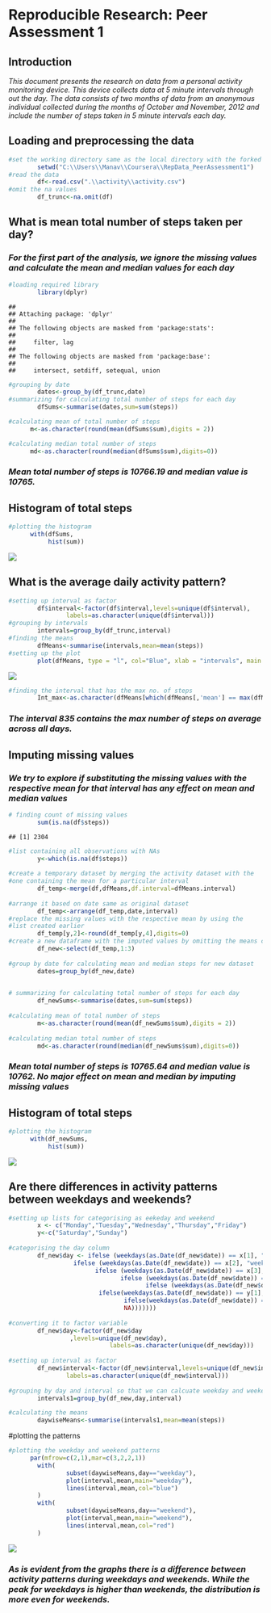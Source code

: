# Reproducible Research: Peer Assessment 1

## Introduction
*This document presents the research on data from a personal activity monitoring device. This device collects data at 5 minute intervals through out the day. The data consists of two months of data from an anonymous individual collected during the months of October and November, 2012 and include the number of steps taken in 5 minute intervals each day.*

## Loading and preprocessing the data


```r
#set the working directory same as the local directory with the forked repo
        setwd("C:\\Users\\Manav\\Coursera\\RepData_PeerAssessment1")
#read the data
        df<-read.csv(".\\activity\\activity.csv")
#omit the na values
        df_trunc<-na.omit(df)
```

## What is mean total number of steps taken per day?

### *For the first part of the analysis, we ignore the missing values and calculate the mean and median values for each day* 



```r
#loading required library
        library(dplyr)
```

```
## 
## Attaching package: 'dplyr'
## 
## The following objects are masked from 'package:stats':
## 
##     filter, lag
## 
## The following objects are masked from 'package:base':
## 
##     intersect, setdiff, setequal, union
```

```r
#grouping by date
        dates<-group_by(df_trunc,date)
#summarizing for calculating total number of steps for each day
        dfSums<-summarise(dates,sum=sum(steps))

#calculating mean of total number of steps
      m<-as.character(round(mean(dfSums$sum),digits = 2))

#calculating median total number of steps
      md<-as.character(round(median(dfSums$sum),digits=0))
```

### *Mean total number of steps is 10766.19 and median value is 10765.*

## Histogram of total steps 


```r
#plotting the histogram
      with(dfSums,
           hist(sum))
```

![](PA1_template_files/figure-html/unnamed-chunk-3-1.png) 

## What is the average daily activity pattern?


```r
#setting up interval as factor
        df$interval<-factor(df$interval,levels=unique(df$interval),
                labels=as.character(unique(df$interval)))
#grouping by intervals
        intervals=group_by(df_trunc,interval)
#finding the means
        dfMeans<-summarise(intervals,mean=mean(steps))
#setting up the plot
        plot(dfMeans, type = "l", col="Blue", xlab = "intervals", main = "Average Daily Activity pattern", ylab = "Average number of steps")
```

![](PA1_template_files/figure-html/unnamed-chunk-4-1.png) 

```r
#finding the interval that has the max no. of steps
        Int_max<-as.character(dfMeans[which(dfMeans[,'mean'] == max(dfMeans$mean)),1 ])
```


### *The interval  835 contains the max number of steps on average across all days.*


## Imputing missing values

### *We try to explore if substituting the missing values with the respective mean for that interval has any effect on mean and median values*



```r
# finding count of missing values
        sum(is.na(df$steps))
```

```
## [1] 2304
```

```r
#list containing all observations with NAs
        y<-which(is.na(df$steps))
        
#create a temporary dataset by merging the activity dataset with the 
#one containing the mean for a particular interval
        df_temp<-merge(df,dfMeans,df.interval=dfMeans.interval)
        
#arrange it based on date same as original dataset
        df_temp<-arrange(df_temp,date,interval)
#replace the missing values with the respective mean by using the 
#list created earlier
        df_temp[y,2]<-round(df_temp[y,4],digits=0)
#create a new dataframe with the imputed values by omitting the means column       
        df_new<-select(df_temp,1:3)
        
#group by date for calculating mean and median steps for new dataset
        dates=group_by(df_new,date)

        
# summarizing for calculating total number of steps for each day
        df_newSums<-summarise(dates,sum=sum(steps))
        
#calculating mean of total number of steps
        m<-as.character(round(mean(df_newSums$sum),digits = 2))
        
#calculating median total number of steps
        md<-as.character(round(median(df_newSums$sum),digits=0))
```

### *Mean total number of steps is 10765.64 and median value is 10762. No major effect on mean and median by imputing missing values*

## Histogram of total steps 


```r
#plotting the histogram
      with(df_newSums,
           hist(sum))
```

![](PA1_template_files/figure-html/unnamed-chunk-6-1.png) 

## Are there differences in activity patterns between weekdays and weekends?

```r
#setting up lists for categorising as eekeday and weekend
        x <- c("Monday","Tuesday","Wednesday","Thursday","Friday")
        y<-c("Saturday","Sunday")
        
#categorising the day column
        df_new$day <- ifelse (weekdays(as.Date(df_new$date)) == x[1], "weekday",
                  ifelse (weekdays(as.Date(df_new$date)) == x[2], "weekday", 
                        ifelse (weekdays(as.Date(df_new$date)) == x[3], "weekday", 
                               ifelse (weekdays(as.Date(df_new$date)) == x[4], "weekday",
                                      ifelse (weekdays(as.Date(df_new$date)) == x[5], "weekday",
                         ifelse(weekdays(as.Date(df_new$date)) == y[1], "weekend",
                                ifelse(weekdays(as.Date(df_new$date)) == y[2], "weekend",
                                NA)))))))
 
#converting it to factor variable       
        df_new$day<-factor(df_new$day
                 ,levels=unique(df_new$day),
                            labels=as.character(unique(df_new$day)))
 
#setting up interval as factor
        df_new$interval<-factor(df_new$interval,levels=unique(df_new$interval),
                labels=as.character(unique(df_new$interval)))             
 
#grouping by day and interval so that we can calcuate weekday and weekend means       
        intervals1=group_by(df_new,day,interval)

#calculating the means
        daywiseMeans<-summarise(intervals1,mean=mean(steps))
```

#plotting the patterns

```r
#plotting the weekday and weekend patterns
      par(mfrow=c(2,1),mar=c(3,2,2,1))
        with(
                subset(daywiseMeans,day=="weekday"),
                plot(interval,mean,main="weekday"),
                lines(interval,mean,col="blue")
        )
        with(
                subset(daywiseMeans,day=="weekend"),
                plot(interval,mean,main="weekend"),  
                lines(interval,mean,col="red")
        )  
```

![](PA1_template_files/figure-html/unnamed-chunk-8-1.png) 


### *As is evident from the graphs there is a  difference between activity patterns during weekdays and weekends. While the peak for weekdays is higher than weekends, the distribution is more even for weekends.*
